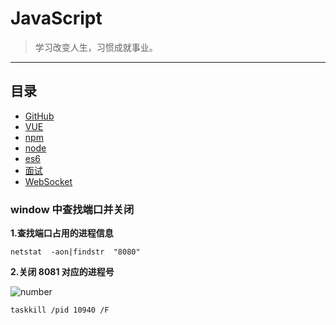 # JavaScript

> 学习改变人生，习惯成就事业。

---

## 目录
- [GitHub](https://github.com/ZHR63/JavaScript/blob/master/data/github)
- [VUE](https://github.com/ZHR63/JavaScript/blob/master/data/vue)
- [npm](https://github.com/ZHR63/JavaScript/blob/master/data/npm)
- [node](https://github.com/ZHR63/JavaScript/blob/master/data/node)
- [es6](https://github.com/ZHR63/JavaScript/blob/master/data/ese)
- [面试](https://github.com/ZHR63/JavaScript/blob/master/data/important)
- [WebSocket](https://github.com/ZHR63/JavaScript/blob/master/data/WebSocket)


### window 中查找端口并关闭

**1.查找端口占用的进程信息**

    netstat  -aon|findstr  "8080"

**2.关闭 8081 对应的进程号**

![number](img/js.png)

    taskkill /pid 10940 /F
